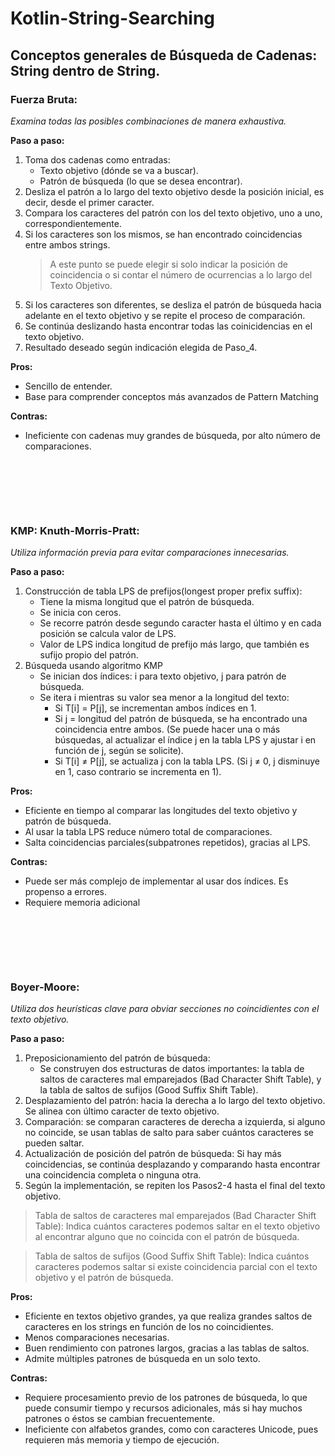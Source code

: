 # Kotlin-String-Searching

## Conceptos generales de Búsqueda de Cadenas: String dentro de String.

### Fuerza Bruta:
*Examina todas las posibles combinaciones de manera exhaustiva.*

**Paso a paso:**
1. Toma dos cadenas como entradas:
	- Texto objetivo (dónde se va a buscar).
	- Patrón de búsqueda (lo que se desea encontrar).
2. Desliza el patrón a lo largo del texto objetivo desde la posición inicial, es decir, desde el primer caracter.
3. Compara los caracteres del patrón con los del texto objetivo, uno a uno, correspondientemente.
4. Si los caracteres son los mismos, se han encontrado coincidencias entre ambos strings.
   > A este punto se puede elegir si solo indicar la posición de coincidencia o si contar el número de ocurrencias a lo largo del Texto Objetivo.
5. Si los caracteres son diferentes, se desliza el patrón de búsqueda hacia adelante en el texto objetivo y se repite el proceso de comparación.
6. Se continúa deslizando hasta encontrar todas las coinicidencias en el texto objetivo.
7. Resultado deseado según indicación elegida de Paso_4.


**Pros:**
- Sencillo de entender.
- Base para comprender conceptos más avanzados de Pattern Matching
	
**Contras:**
- Ineficiente con cadenas muy grandes de búsqueda, por alto número de comparaciones.


### ㅤㅤ
### ㅤㅤ

### KMP: Knuth-Morris-Pratt:
*Utiliza información previa para evitar comparaciones innecesarias.*

**Paso a paso:**
1. Construcción de tabla LPS de prefijos(longest proper prefix suffix):
	- Tiene la misma longitud que el patrón de búsqueda.
	- Se inicia con ceros.
	- Se recorre patrón desde segundo caracter hasta el último y en cada posición se calcula valor de LPS.
	- Valor de LPS indica longitud de prefijo más largo, que también es sufijo propio del patrón.
2. Búsqueda usando algoritmo KMP
	- Se inician dos índices: i para texto objetivo, j para patrón de búsqueda.
	- Se itera i mientras su valor sea menor a la longitud del texto:
		- Si T[i] = P[j], se incrementan ambos índices en 1.
  		- Si j = longitud del patrón de búsqueda, se ha encontrado una coincidencia entre ambos. (Se puede hacer una o más búsquedas, al actualizar el índice j en la tabla LPS y ajustar i en función de j, según se solicite).
		- Si T[i] ≠ P[j], se actualiza j con la tabla LPS. (Si j ≠ 0, j disminuye en 1, caso contrario se incrementa en 1).


**Pros:**
- Eficiente en tiempo al comparar las longitudes del texto objetivo y patrón de búsqueda.
- Al usar la tabla LPS reduce número total de comparaciones.
- Salta coincidencias parciales(subpatrones repetidos), gracias al LPS.

**Contras:**
- Puede ser más complejo de implementar al usar dos índices. Es propenso a errores.
- Requiere memoria adicional 


### ㅤㅤ
### ㅤㅤ

### Boyer-Moore:
*Utiliza dos heurísticas clave para obviar secciones no coincidientes con el texto objetivo.*

__Paso a paso:__
1. Preposicionamiento del patrón de búsqueda:
	- Se construyen dos estructuras de datos importantes: la tabla de saltos de caracteres mal emparejados (Bad Character Shift Table), y la tabla de saltos de sufijos (Good Suffix Shift Table).
2. Desplazamiento del patrón: hacia la derecha a lo largo del texto objetivo. Se alinea con último caracter de texto objetivo.
3. Comparación: se comparan caracteres de derecha a izquierda, si alguno no coincide, se usan tablas de salto para saber cuántos caracteres se pueden saltar.
4. Actualización de posición del patrón de búsqueda: Si hay más coincidencias, se continúa desplazando y comparando hasta encontrar una coincidencia completa o ninguna otra.
5. Según la implementación, se repiten los Pasos2-4 hasta el final del texto objetivo.

> Tabla de saltos de caracteres mal emparejados (Bad Character Shift Table): Indica cuántos caracteres podemos saltar en el texto objetivo al encontrar alguno que no coincida con el patrón de búsqueda.

> Tabla de saltos de sufijos (Good Suffix Shift Table): Indica cuántos caracteres podemos saltar si existe coincidencia parcial con el texto objetivo y el patrón de búsqueda.


**Pros:**
- Eficiente en textos objetivo grandes, ya que realiza grandes saltos de caracteres en los strings en función de los no coincidientes.
- Menos comparaciones necesarias.
- Buen rendimiento con patrones largos, gracias a las tablas de saltos.
- Admite múltiples patrones de búsqueda en un solo texto.

**Contras:**
- Requiere procesamiento previo de los patrones de búsqueda, lo que puede consumir tiempo y recursos adicionales, más si hay muchos patrones o éstos se cambian frecuentemente.
- Ineficiente con alfabetos grandes, como con caracteres Unicode, pues requieren más memoria y tiempo de ejecución.
